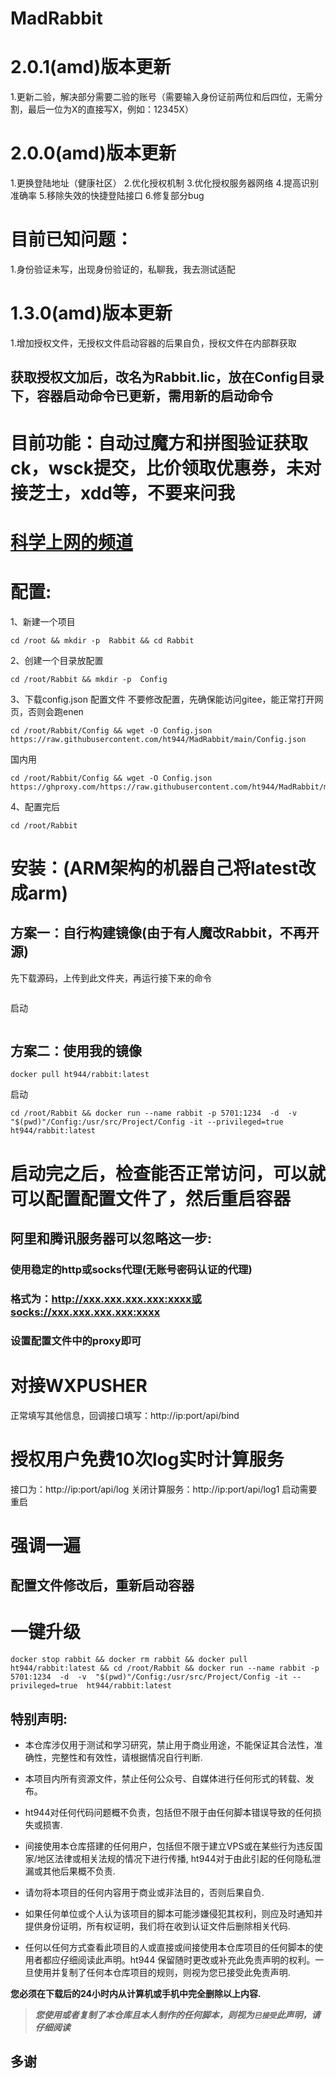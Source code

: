 # MadRabbit

# 2.0.1(amd)版本更新
1.更新二验，解决部分需要二验的账号（需要输入身份证前两位和后四位，无需分割，最后一位为X的直接写X，例如：12345X）

# 2.0.0(amd)版本更新
1.更换登陆地址（健康社区）
2.优化授权机制
3.优化授权服务器网络
4.提高识别准确率
5.移除失效的快捷登陆接口
6.修复部分bug
# 目前已知问题：
1.身份验证未写，出现身份验证的，私聊我，我去测试适配

# 1.3.0(amd)版本更新 
1.增加授权文件，无授权文件启动容器的后果自负，授权文件在内部群获取

## 获取授权文加后，改名为Rabbit.lic，放在Config目录下，容器启动命令已更新，需用新的启动命令

# 目前功能：自动过魔方和拼图验证获取ck，wsck提交，比价领取优惠券，未对接芝士，xdd等，不要来问我

# [科学上网的频道](https://t.me/Rabbit_one)

# 配置:
1、新建一个项目
```
cd /root && mkdir -p  Rabbit && cd Rabbit
```
2、创建一个目录放配置
```
cd /root/Rabbit && mkdir -p  Config
```
3、下载config.json 配置文件 不要修改配置，先确保能访问gitee，能正常打开网页，否则会跑enen
```
cd /root/Rabbit/Config && wget -O Config.json  https://raw.githubusercontent.com/ht944/MadRabbit/main/Config.json
```
国内用
```
cd /root/Rabbit/Config && wget -O Config.json  https://ghproxy.com/https://raw.githubusercontent.com/ht944/MadRabbit/main/Config.json
```
4、配置完后
```
cd /root/Rabbit
```

# 安装：(ARM架构的机器自己将latest改成arm)
## 方案一：自行构建镜像(由于有人魔改Rabbit，不再开源)
先下载源码，上传到此文件夹，再运行接下来的命令
```

```
启动
```

```
## 方案二：使用我的镜像
```
docker pull ht944/rabbit:latest
```
启动
```
cd /root/Rabbit && docker run --name rabbit -p 5701:1234  -d  -v  "$(pwd)"/Config:/usr/src/Project/Config -it --privileged=true  ht944/rabbit:latest
```

# 启动完之后，检查能否正常访问，可以就可以配置配置文件了，然后重启容器

## 阿里和腾讯服务器可以忽略这一步:
  ### 使用稳定的http或socks代理(无账号密码认证的代理)
  ### 格式为：http://xxx.xxx.xxx.xxx:xxxx或socks://xxx.xxx.xxx.xxx:xxxx
  ### 设置配置文件中的proxy即可
  
# 对接WXPUSHER
正常填写其他信息，回调接口填写：http://ip:port/api/bind

# 授权用户免费10次log实时计算服务
接口为：http://ip:port/api/log
关闭计算服务：http://ip:port/api/log1
启动需要重启

# 强调一遍
## 配置文件修改后，重新启动容器


# 一键升级
```
docker stop rabbit && docker rm rabbit && docker pull ht944/rabbit:latest && cd /root/Rabbit && docker run --name rabbit -p 5701:1234  -d  -v  "$(pwd)"/Config:/usr/src/Project/Config -it --privileged=true  ht944/rabbit:latest
```


## 特别声明:

* 本仓库涉仅用于测试和学习研究，禁止用于商业用途，不能保证其合法性，准确性，完整性和有效性，请根据情况自行判断.

* 本项目内所有资源文件，禁止任何公众号、自媒体进行任何形式的转载、发布。

* ht944对任何代码问题概不负责，包括但不限于由任何脚本错误导致的任何损失或损害.

* 间接使用本仓库搭建的任何用户，包括但不限于建立VPS或在某些行为违反国家/地区法律或相关法规的情况下进行传播, ht944对于由此引起的任何隐私泄漏或其他后果概不负责.

* 请勿将本项目的任何内容用于商业或非法目的，否则后果自负.

* 如果任何单位或个人认为该项目的脚本可能涉嫌侵犯其权利，则应及时通知并提供身份证明，所有权证明，我们将在收到认证文件后删除相关代码.

* 任何以任何方式查看此项目的人或直接或间接使用本仓库项目的任何脚本的使用者都应仔细阅读此声明。ht944 保留随时更改或补充此免责声明的权利。一旦使用并复制了任何本仓库项目的规则，则视为您已接受此免责声明.

**您必须在下载后的24小时内从计算机或手机中完全删除以上内容.**  </br>
> ***您使用或者复制了本仓库且本人制作的任何脚本，则视为`已接受`此声明，请仔细阅读***

## 多谢
